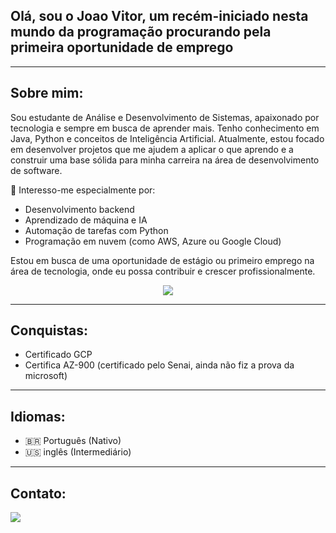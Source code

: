 ## Olá, sou o Joao Vitor, um recém-iniciado nesta mundo da programação procurando pela primeira oportunidade de emprego

----------------

## Sobre mim: 

Sou estudante de Análise e Desenvolvimento de Sistemas, apaixonado por tecnologia e sempre em busca de aprender mais. Tenho conhecimento em Java, Python e conceitos de Inteligência Artificial.
Atualmente, estou focado em desenvolver projetos que me ajudem a aplicar o que aprendo e a construir uma base sólida para minha carreira na área de desenvolvimento de software.

🧠 Interesso-me especialmente por: 
  * Desenvolvimento backend
  * Aprendizado de máquina e IA
  * Automação de tarefas com Python
  * Programação em nuvem (como AWS, Azure ou Google Cloud)

Estou em busca de uma oportunidade de estágio ou primeiro emprego na área de tecnologia, onde eu possa contribuir e crescer profissionalmente.
<div align="center">
<img src="https://skillicons.dev/icons?i=java,python&perline=20" />
</div>

--------

## Conquistas:

* Certificado GCP
* Certifica AZ-900 (certificado pelo Senai, ainda não fiz a prova da microsoft)

--------

## Idiomas:

* 🇧🇷  Português (Nativo)
* 🇺🇸 inglês (Intermediário)


----------------

## Contato:

<div align="left">
  <a href="https://www.linkedin.com/in/joao-vitor-dias-rodrigues/"><img src="https://img.shields.io/badge/LinkedIn-0077B5?style=for-the-badge&logo=linkedin&logoColor=white"></a> 
</div>




